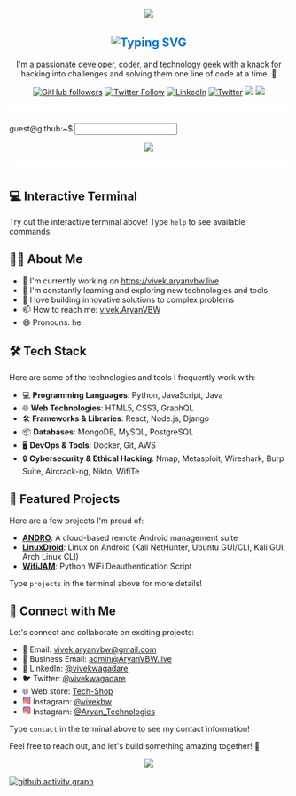 <p align="center">
<img src="https://github.com/AryanVBW/kali-Linux-Android/releases/download/1/removebackground.png" height="80">
</p>
<div align="center">
<h2 style="text-align: center; color: #0074D9;">
  <img src="https://readme-typing-svg.demolab.com?font=Fira+Code&pause=1000&color=0074D9&random=false&width=435&lines=Hello%2C+I'm+Vivek+Wagdare+👋" alt="Typing SVG" />
</h2>


I'm a passionate developer, coder, and technology geek with a knack for hacking into challenges and solving them one line of code at a time. 🚀

[![GitHub followers](https://img.shields.io/github/followers/AryanVBW?label=Follow&style=social)](https://github.com/AryanVBW)
[![Twitter Follow](https://img.shields.io/twitter/follow/vivekwagadare?label=Follow&style=social)](https://x.com/vivekwagadare?t=nuIH3LUbo8o2o1Rjxot-hA&s=09)
[![LinkedIn](https://img.shields.io/badge/-LinkedIn-blue?style=flat&logo=Linkedin&logoColor=white)](https://www.linkedin.com/in/vivek-wagadare)
[![Twitter](https://img.shields.io/badge/-Twitter-blue?style=flat&logo=Twitter&logoColor=white)](https://twitter.com/vivekwagadare)
<a href="https://instagram.com/vivekbw"><img src="https://img.shields.io/badge/Instagram-Follow%20@Vivek-E1306C"/></a>
<a href="https://instagram.com/aryan_technolog1es"><img src="https://img.shields.io/badge/Instagram-Follow%20@Aryan_Technologies-E1306C"/></a>
</div>

<p align="center">
  <img src="https://github.com/AryanVBW/AryanVBW/blob/e7c43b9c8e4e68b1b93967704dc8158b2ff8e552/line.gif" width="900">
</p>

<!-- GitHub Terminal - Interactive Profile -->
<link rel="stylesheet" href="https://cdn.jsdelivr.net/gh/AryanVBW/AryanVBW/terminal.css">

<div class="github-terminal" id="github-terminal">
  <div class="terminal-output" id="terminal-output"></div>
  <div class="terminal-input-line">
    <span class="prompt" id="prompt">guest@github:~$</span>
    <input type="text" class="terminal-input" id="terminal-input" autocomplete="off" spellcheck="false">
  </div>
</div>

<script src="https://cdn.jsdelivr.net/gh/AryanVBW/AryanVBW/terminal.js"></script>

<p align="center">
<img src="https://github.com/AryanVBW/AryanVBW/releases/download/L2/v.png">
</p>
<p align="center">
  <img src="https://github.com/AryanVBW/AryanVBW/blob/e7c43b9c8e4e68b1b93967704dc8158b2ff8e552/line.gif" width="900">
</p>

## 💻 Interactive Terminal

Try out the interactive terminal above! Type `help` to see available commands.

## 👨‍💻 About Me

- 🔭 I'm currently working on https://vivek.aryanvbw.live
- 🌱 I'm constantly learning and exploring new technologies and tools
- 🚀 I love building innovative solutions to complex problems
- 📫 How to reach me: [vivek.AryanVBW](mailto:vivek.aryanvbw@gmail.com)
- 😄 Pronouns: he

## 🛠️ Tech Stack

Here are some of the technologies and tools I frequently work with:

- 💻 **Programming Languages**: Python, JavaScript, Java
- 🌐 **Web Technologies**: HTML5, CSS3, GraphQL
- 🛠️ **Frameworks & Libraries**: React, Node.js, Django
- 📦 **Databases**: MongoDB, MySQL, PostgreSQL
- 🖥️ **DevOps & Tools**: Docker, Git, AWS
- 🔒 **Cybersecurity & Ethical Hacking**: Nmap, Metasploit, Wireshark, Burp Suite, Aircrack-ng, Nikto, WifiTe

## 🚀 Featured Projects

Here are a few projects I'm proud of:

- [**ANDRO**](https://github.com/AryanVBW/ANDRO): A cloud-based remote Android management suite
- [**LinuxDroid**](https://github.com/AryanVBW/LinuxDroid): Linux on Android (Kali NetHunter, Ubuntu GUI/CLI, Kali GUI, Arch Linux CLI)
- [**WifiJAM**](https://github.com/AryanVBW/WIFIjam): Python WiFi Deauthentication Script

Type `projects` in the terminal above for more details!

## 🔗 Connect with Me

Let's connect and collaborate on exciting projects:

- 📧 Email: [vivek.aryanvbw@gmail.com](mailto:vivek.aryanvbw@gmail.com)
- 📧 Business Email: [admin@AryanVBW.live](mailto:admin@AryanVBW.live)
- 💼 LinkedIn: [@vivekwagadare](https://www.linkedin.com/in/vivek-wagadare-b677a9216)
- 🐦 Twitter: [@vivekwagadare](https://x.com/vivekwagadare?t=nuIH3LUbo8o2o1Rjxot-hA&s=09)
- 🌐 Web store: [Tech-Shop](https://view.aryanvbw.live)
- <img src="https://github.com/AryanVBW/AryanVBW/blob/main/Instagram.png" height="15"> Instagram: [@vivekbw](https://instagram.com/vivekbw?igshid=NGVhN2U2NjQ0Yg==)
- <img src="https://github.com/AryanVBW/AryanVBW/blob/main/Instagram.png" height="15"> Instagram: [@Aryan_Technologies](https://instagram.com/aryan_technolog1es?igshid=MzMyNGUyNmU2YQ==)

Type `contact` in the terminal above to see my contact information!

Feel free to reach out, and let's build something amazing together! 🚀
<p align="center">
<img src="https://github.com/AryanVBW/Logo/releases/download/L1/AT-HD-removebg-preview.png" height="50"></p>

[![github activity graph](https://github-readme-activity-graph.vercel.app/graph?username=AryanVBW&bg_color=000000&color=53f547&line=65f207&point=2c42ed&area=true&hide_border=true)](https://github.com/AryanVBW/github-readme-activity-graph)
<!-- <a href="https://github.com/AryanVBW">
  <img align="center" width="49%" src="./metrics-main.svg" />
</a>
<a href="https://github.com/AryanVBW">
  <img align="center" width="49%" src="./metrics-lang-notable.svg" />
</a>

 <!-- <div style="display: flex; justify-content: space-between;">
    <img src="http://github-profile-summary-cards.vercel.app/api/cards/repos-per-language?username=AryanVBW&theme=aura" alt="Repos per Language" width="45%" />
    <img src="http://github-profile-summary-cards.vercel.app/api/cards/most-commit-language?username=AryanVBW&theme=aura" alt="Most Commit Language" width="45%" />
</div>

<div style="display: flex; justify-content: space-between;">
    <img src="http://github-profile-summary-cards.vercel.app/api/cards/stats?username=AryanVBW&theme=aura" alt="GitHub Stats" width="45%" />
</div>
<p align="center"> 
  Visitor count<br>
  <img src="https://profile-counter.glitch.me/Aryanvbw/count.svg" />
</p>

[![GitHub stats](https://github-readme-stats.vercel.app/api?username=aryanvbw&show_icons=true&theme=dark)](https://github.com/aryanvbw)

![](https://github-readme-stats.vercel.app/api/top-langs/?username=AryanVBW&theme=dark&hide_border=false&include_all_commits=false&count_private=false&layout=compact)

![](https://github-contributor-stats.vercel.app/api?username=AryanVBW&limit=5&theme=dark&combine_all_yearly_contributions=true)
-->
